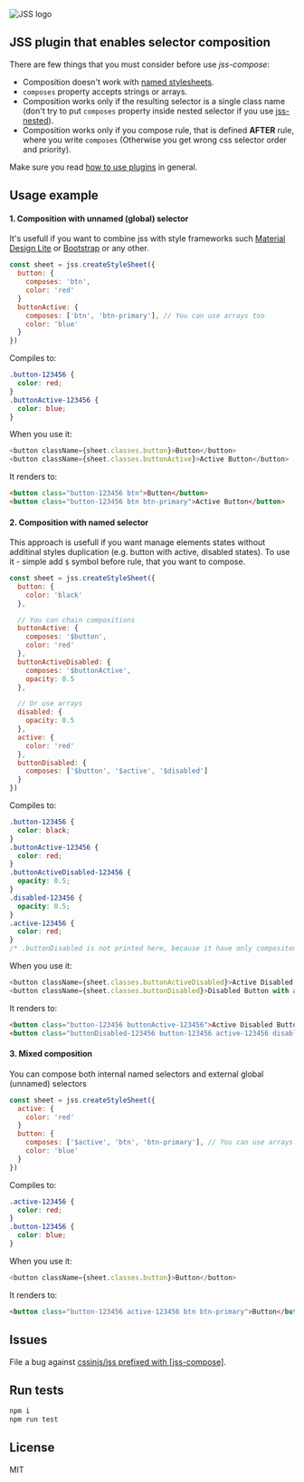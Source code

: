 ![JSS logo](https://avatars1.githubusercontent.com/u/9503099?v=3&s=60)

## JSS plugin that enables selector composition

There are few things that you must consider before use *jss-compose*:
* Composition doesn't work with [named stylesheets](https://github.com/cssinjs/jss/blob/master/docs/json-api.md#writing-global-selectors).
* `composes` property accepts strings or arrays.
* Composition works only if the resulting selector is a single class name (don't try to put `composes` property inside nested selector if you use [jss-nested](https://github.com/cssinjs/jss-nested)).
* Composition works only if you compose rule, that is defined **AFTER** rule, where you write `composes` (Otherwise you get wrong css selector order and priority).

Make sure you read [how to use
plugins](https://github.com/cssinjs/jss/blob/master/docs/setup.md#setup-with-plugins)
in general.

## Usage example

#### 1. Composition with unnamed (global) selector

It's usefull if you want to combine jss with style frameworks such [Material Design Lite](https://getmdl.io/) or [Bootstrap](http://getbootstrap.com/) or any other.

```javascript
const sheet = jss.createStyleSheet({
  button: {
    composes: 'btn',
    color: 'red'
  }
  buttonActive: {
    composes: ['btn', 'btn-primary'], // You can use arrays too
    color: 'blue'
  }
})
```
Compiles to:
```css
.button-123456 {
  color: red;
}
.buttonActive-123456 {
  color: blue;
}
```
When you use it:
```javascript
<button className={sheet.classes.button}>Button</button>
<button className={sheet.classes.buttonActive}>Active Button</button>
```
It renders to:
```html
<button class="button-123456 btn">Button</button>
<button class="button-123456 btn btn-primary">Active Button</button>
```

#### 2. Composition with named selector

This approach is usefull if you want manage elements states without additinal styles duplication (e.g. button with active, disabled states).
To use it - simple add `$` symbol before rule, that you want to compose.

```javascript
const sheet = jss.createStyleSheet({
  button: {
    color: 'black'
  },

  // You can chain compositions
  buttonActive: {
    composes: '$button',
    color: 'red'
  },
  buttonActiveDisabled: {
    composes: '$buttonActive',
    opacity: 0.5
  },

  // Or use arrays
  disabled: {
    opacity: 0.5
  },
  active: {
    color: 'red'
  },
  buttonDisabled: {
    composes: ['$button', '$active', '$disabled']
  }
})
```
Compiles to:
```css
.button-123456 {
  color: black;
}
.buttonActive-123456 {
  color: red;
}
.buttonActiveDisabled-123456 {
  opacity: 0.5;
}
.disabled-123456 {
  opacity: 0.5;
}
.active-123456 {
  color: red;
}
/* .buttonDisabled is not printed here, because it have only compositon and no styles inside */
```
When you use it:
```javascript
<button className={sheet.classes.buttonActiveDisabled}>Active Disabled Button</button>
<button className={sheet.classes.buttonDisabled}>Disabled Button with active state</button>
```
It renders to:
```html
<button class="button-123456 buttonActive-123456">Active Disabled Button</button>
<button class="buttonDisabled-123456 button-123456 active-123456 disabled-123456">Disabled Button with active state</button>
```

#### 3. Mixed composition

You can compose both internal named selectors and external global (unnamed) selectors

```javascript
const sheet = jss.createStyleSheet({
  active: {
    color: 'red'
  }
  button: {
    composes: ['$active', 'btn', 'btn-primary'], // You can use arrays too
    color: 'blue'
  }
})
```
Compiles to:
```css
.active-123456 {
  color: red;
}
.button-123456 {
  color: blue;
}
```
When you use it:
```javascript
<button className={sheet.classes.button}>Button</button>
```
It renders to:
```html
<button class="button-123456 active-123456 btn btn-primary">Button</button>
```


## Issues

File a bug against [cssinjs/jss prefixed with \[jss-compose\]](https://github.com/cssinjs/jss/issues/new?title=[jss-compose]%20).

## Run tests

```bash
npm i
npm run test
```

## License

MIT
